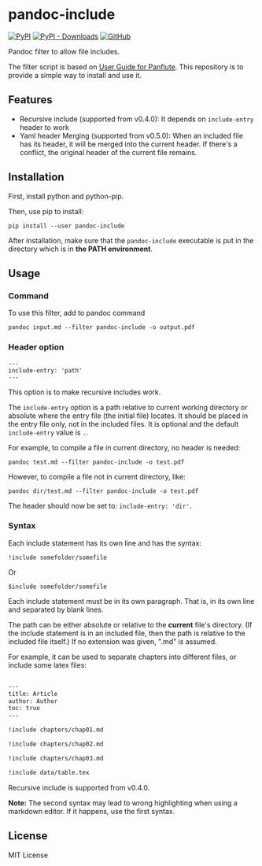 # pandoc-include

[![PyPI](https://img.shields.io/pypi/v/pandoc-include)](https://pypi.org/project/pandoc-include/)
[![PyPI - Downloads](https://img.shields.io/pypi/dm/pandoc-include)](https://pypi.org/project/pandoc-include/)
[![GitHub](https://img.shields.io/github/license/DCsunset/pandoc-include?color=blue)](https://github.com/DCsunset/pandoc-include)

Pandoc filter to allow file includes.

The filter script is based on
[User Guide for Panflute](http://scorreia.com/software/panflute/guide.html#using-the-included-batteries).
This repository is to provide a simple way to install and use it.

## Features

* Recursive include (supported from v0.4.0): It depends on `include-entry` header to work
* Yaml header Merging (supported from v0.5.0):
When an included file has its header, it will be merged into the current header.
If there's a conflict, the original header of the current file remains.


## Installation

First, install python and python-pip.

Then, use pip to install:

```
pip install --user pandoc-include
```

After installation,
make sure that the `pandoc-include` executable is put in the directory which is in **the PATH environment**.


## Usage

### Command

To use this filter, add to pandoc command

```
pandoc input.md --filter pandoc-include -o output.pdf
```

### Header option

```
---
include-entry: 'path'
---
```

This option is to make recursive includes work.

The `include-entry` option is a path relative to current working directory or absolute
where the entry file (the initial file) locates.
It should be placed in the entry file only, not in the included files.
It is optional and the default `include-entry` value is `.`.

For example, to compile a file in current directory, no header is needed:

```
pandoc test.md --filter pandoc-include -o test.pdf
```

However, to compile a file not in current directory, like:

```
pandoc dir/test.md --filter pandoc-include -o test.pdf
```

The header should now be set to: `include-entry: 'dir'`.


### Syntax

Each include statement has its own line and has the syntax:

```
!include somefolder/somefile
```

Or

```
$include somefolder/somefile
```

Each include statement must be in its own paragraph. That is, in its own line
and separated by blank lines.

The path can be either absolute or relative to the **current** file's directory.
(If the include statement is in an included file,
then the path is relative to the included file itself.)
If no extension was given, ".md" is assumed.

For example,
it can be used to separate chapters into different files,
or include some latex files:

```markdown

---
title: Article
author: Author
toc: true
---

!include chapters/chap01.md

!include chapters/chap02.md

!include chapters/chap03.md

!include data/table.tex

```

Recursive include is supported from v0.4.0.

**Note:**
The second syntax may lead to wrong highlighting when using a markdown editor.
If it happens, use the first syntax.

## License

MIT License

